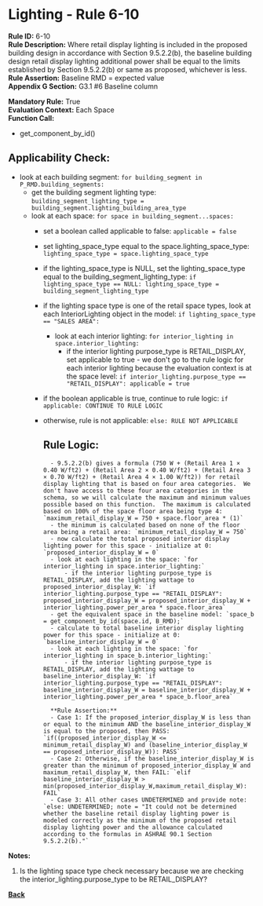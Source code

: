 
# Lighting - Rule 6-10  

**Rule ID:** 6-10   
**Rule Description:** Where retail display lighting is included in the proposed building design in accordance with Section 9.5.2.2(b), the baseline building design retail display lighting additional power shall be equal to the limits established by Section 9.5.2.2(b) or same as proposed, whichever is less.  
**Rule Assertion:** Baseline RMD = expected value  
**Appendix G Section:** G3.1 #6 Baseline column  

**Mandatory Rule:** True  
**Evaluation Context:** Each Space  
**Function Call:**  

- get_component_by_id()

## Applicability Check:  
- look at each building segment: `for building_segment in P_RMD.building_segments:`
    - get the building segment lighting type: `building_segment_lighting_type = building_segment.lighting_building_area_type`
    - look at each space: `for space in building_segment...spaces:`
        - set a boolean called applicable to false: `applicable = false`
        - set lighting_space_type equal to the space.lighting_space_type: `lighting_space_type = space.lighting_space_type`
        - if the lighting_space_type is NULL, set the lighting_space_type equal to the building_segment_lighting_type: `if lighting_space_type == NULL: lighting_space_type = building_segment_lighting_type`
        - if the lighting space type is one of the retail space types, look at each InteriorLighting object in the model: `if lighting_space_type == "SALES AREA":`
            - look at each interior lighting: `for interior_lighting in space.interior_lighting:`
                - if the interior lighting purpose_type is RETAIL_DISPLAY, set applicable to true - we don't go to the rule logic for each interior lighting because the evaluation context is at the space level: `if interior_lighting.purpose_type == "RETAIL_DISPLAY": applicable = true`
        - if the boolean applicable is true, continue to rule logic: `if applicable: CONTINUE TO RULE LOGIC`
        - otherwise, rule is not applicable: `else: RULE NOT APPLICABLE`

          
            ## Rule Logic:  
                - 9.5.2.2(b) gives a formula (750 W + (Retail Area 1 × 0.40 W/ft2) + (Retail Area 2 × 0.40 W/ft2) + (Retail Area 3 × 0.70 W/ft2) + (Retail Area 4 × 1.00 W/ft2)) for retail display lighting that is based on four area categories.  We don't have access to these four area categories in the schema, so we will calculate the maximum and minimum values possible based on this function.  The maximum is calculated based on 100% of the space floor area being type 4: `maximum_retail_display_W = 750 + space.floor_area * (1)`
                - the minimum is calculated based on none of the floor area being a retail area: `minimum_retail_display_W = 750`
                - now calculate the total proposed interior display lighting power for this space - initialize at 0: `proposed_interior_display_W = 0`
                - look at each lighting in the space: `for interior_lighting in space.interior_lighting:`
                    - if the interior lighting purpose_type is RETAIL_DISPLAY, add the lighting wattage to proposed_interior_display_W: `if interior_lighting.purpose_type == "RETAIL_DISPLAY": proposed_interior_display_W = proposed_interior_display_W + interior_lighting.power_per_area * space.floor_area`
                - get the equivalent space in the baseline model: `space_b = get_component_by_id(space.id, B_RMD);`
                - calculate to total baseline interior display lighting power for this space - initialize at 0: `baseline_interior_display_W = 0`
                - look at each lighting in the space: `for interior_lighting in space_b.interior_lighting:`
                    - if the interior lighting purpose_type is RETAIL_DISPLAY, add the lighting wattage to baseline_interior_display_W: `if interior_lighting.purpose_type == "RETAIL_DISPLAY": baseline_interior_display_W = baseline_interior_display_W + interior_lighting.power_per_area * space_b.floor_area`

                **Rule Assertion:**
                - Case 1: If the proposed_interior_display_W is less than or equal to the minimum AND the baseline_interior_display_W is equal to the proposed, then PASS: `if((proposed_interior_display_W <= minimum_retail_display_W) and (baseline_interior_display_W == proposed_interior_display_W)): PASS`
                - Case 2: Otherwise, if the baseline_interior_display_W is greater than the minimum of proposed_interior_display_W and maximum_retail_display_W, then FAIL: `elif baseline_interior_display_W > min(proposed_interior_display_W,maximum_retail_display_W): FAIL`
                - Case 3: All other cases UNDETERMINED and provide note: `else: UNDETERMINED; note = "It could not be determined whether the baseline retail display lighting power is modeled correctly as the minimum of the proposed retail display lighting power and the allowance calculated according to the formulas in ASHRAE 90.1 Section 9.5.2.2(b)."`


**Notes:**
1.  Is the lighting space type check necessary because we are checking the interior_lighting.purpose_type to be RETAIL_DISPLAY?

**[Back](../_toc.md)**


